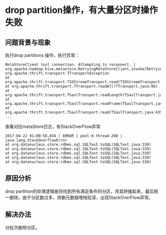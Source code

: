 # drop partition操作，有大量分区时操作失败<a name="ZH-CN_TOPIC_0210454007"></a>

## 问题背景与现象<a name="zh-cn_topic_0167275042_s7bff89706cab436ba99310b49244d1ed"></a>

执行drop  partitions 操作，执行异常：

```
MetaStoreClient lost connection. Attempting to reconnect. | org.apache.hadoop.hive.metastore.RetryingMetaStoreClient.invoke(RetryingMetaStoreClient.java:187)
org.apache.thrift.transport.TTransportException
at org.apache.thrift.transport.TIOStreamTransport.read(TIOStreamTransport.java:132)
at org.apache.thrift.transport.TTransport.readAll(TTransport.java:86)
at org.apache.thrift.transport.TSaslTransport.readLength(TSaslTransport.java:376)
at org.apache.thrift.transport.TSaslTransport.readFrame(TSaslTransport.java:453)
at org.apache.thrift.transport.TSaslTransport.read(TSaslTransport.java:435)
...
```

查看对应metaStore日志，有StackOverFlow异常

```
2017-04-22 01:00:58,834 | ERROR | pool-6-thread-208 | java.lang.StackOverflowError
at org.datanucleus.store.rdbms.sql.SQLText.toSQL(SQLText.java:330)
at org.datanucleus.store.rdbms.sql.SQLText.toSQL(SQLText.java:339)
at org.datanucleus.store.rdbms.sql.SQLText.toSQL(SQLText.java:339)
at org.datanucleus.store.rdbms.sql.SQLText.toSQL(SQLText.java:339)
at org.datanucleus.store.rdbms.sql.SQLText.toSQL(SQLText.java:339)
```

## 原因分析<a name="zh-cn_topic_0167275042_s0bbd8e714847401bb381b6a096b6574d"></a>

drop partition的处理逻辑是将找到所有满足条件的分区，将其拼接起来，最后统一删除。由于分区数过多，拼删元数据堆栈较深，出现StackOverFlow异常。

## 解决办法<a name="zh-cn_topic_0167275042_section5881851220334"></a>

分批次删除分区。


